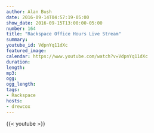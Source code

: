 ```yaml
---
author: Alan Bush
date: 2016-09-14T04:57:19-05:00
show_date: 2016-09-15T13:00:00-05:00
number: 164
title: "Rackspace Office Hours Live Stream"
summary:
youtube_id: VdpnYq11dXc
featured_image: 
calendar: https://www.youtube.com/watch?v=VdpnYq11dXc
duration:
length:
mp3:
ogg:
ogg_length:
tags:
- Rackspace
hosts:
- drewcox
---
```



<!--more-->

{{< youtube >}}
